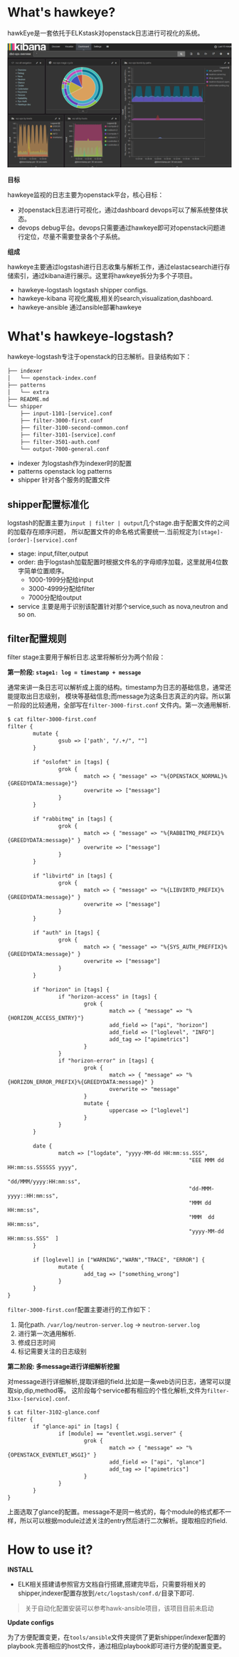 # What's hawkeye?

hawkEye是一套依托于ELKstask对openstack日志进行可视化的系统。

![screenshort](screenshort.png)

**目标**

hawkeye监视的日志主要为openstack平台，核心目标：
- 对openstack日志进行可视化，通过dashboard devops可以了解系统整体状态。
- devops debug平台。devops只需要通过hawkeye即可对openstack问题进行定位，尽量不需要登录各个子系统。

**组成**

hawkeye主要通过logstash进行日志收集与解析工作，通过elastacsearch进行存储索引，通过kibana进行展示。这里将hawkeye拆分为多个子项目。

- hawkeye-logstash
   logstash shipper configs.
- hawkeye-kibana
   可视化魔板,相关的search,visualization,dashboard.
- hawkeye-ansible
   通过ansible部署hawkeye

# What's hawkeye-logstash?

hawkeye-logstash专注于openstack的日志解析。目录结构如下：

    ├── indexer
    │   └── openstack-index.conf
    ├── patterns
    │   └── extra
    ├── README.md
    └── shipper
        ├── input-1101-[service].conf
        ├── filter-3000-first.conf
        ├── filter-3100-second-common.conf
        ├── filter-3101-[service].conf
        ├── filter-3501-auth.conf
        └── output-7000-general.conf

- indexer 为logstash作为indexer时的配置
- patterns openstack log patterns
- shipper 针对各个服务的配置文件

## shipper配置标准化

logstash的配置主要为`input | filter | output`几个stage.由于配置文件的之间的加载存在顺序问题，
所以配置文件的命名格式需要统一.当前规定为`[stage]-[order]-[service].conf`

- stage: input,filter,output
- order: 由于logstash加载配置时根据文件名的字母顺序加载，这里就用4位数字简单位置顺序。
  - 1000-1999分配给input
  - 3000-4999分配给filter
  - 7000分配给output
- service 主要是用于识别该配置针对那个service,such as nova,neutron and so on.

## filter配置规则

filter stage主要用于解析日志.这里将解析分为两个阶段：

**第一阶段: `stage1: log = timestamp + message`**

通常来讲一条日志可以解析成上面的结构。timestamp为日志的基础信息，通常还能提取出日志级别，
模块等基础信息;而message为这条日志真正的内容。所以第一阶段的比较通用，全部写在`filter-3000-first.conf`
文件内。第一次通用解析.


    $ cat filter-3000-first.conf
    filter {
            mutate {
                    gsub => ['path', "/.+/", ""]
            }

            if "oslofmt" in [tags] {
                    grok {
                            match => { "message" => "%{OPENSTACK_NORMAL}%{GREEDYDATA:message}"}
                            overwrite => ["message"]
                    }
            }

            if "rabbitmq" in [tags] {
                    grok {
                            match => { "message" => "%{RABBITMQ_PREFIX}%{GREEDYDATA:message}" }
                            overwrite => ["message"]
                    }
            }

            if "libvirtd" in [tags] {
                    grok {
                            match => { "message" => "%{LIBVIRTD_PREFIX}%{GREEDYDATA:message}" }
                            overwrite => ["message"]
                    }
            }

            if "auth" in [tags] {
                    grok {
                            match => { "message" => "%{SYS_AUTH_PREFFIX}%{GREEDYDATA:message}" }
                            overwrite => ["message"]
                    }
            }

            if "horizon" in [tags] {
                    if "horizon-access" in [tags] {
                            grok {
                                    match => { "message" => "%{HORIZON_ACCESS_ENTRY}"}
                                    add_field => ["api", "horizon"]
                                    add_field => ["loglevel", "INFO"]
                                    add_tag => ["apimetrics"]
                            }
                    }
                    if "horizon-error" in [tags] {
                            grok {
                                    match => { "message" => "%{HORIZON_ERROR_PREFIX}%{GREEDYDATA:message}" }
                                    overwrite => "message"
                            }
                            mutate {
                                    uppercase => ["loglevel"]
                            }
                    }
            }

            date {
                    match => ["logdate", "yyyy-MM-dd HH:mm:ss.SSS",
                                                             "EEE MMM dd HH:mm:ss.SSSSSS yyyy",
                                                             "dd/MMM/yyyy:HH:mm:ss",
                                                             "dd-MMM-yyyy::HH:mm:ss",
                                                             "MMM dd HH:mm:ss",
                                                             "MMM  dd HH:mm:ss",
                                                             "yyyy-MM-dd HH:mm:ss.SSS"  ]
            }

            if [loglevel] in ["WARNING","WARN","TRACE", "ERROR"] {
                    mutate {
                            add_tag => ["something_wrong"]
                    }
            }
    }

`filter-3000-first.conf`配置主要进行的工作如下：

1. 简化path.  `/var/log/neutron-server.log` -> `neutron-server.log`
2. 进行第一次通用解析.
3. 修成日志时间
4. 标记需要关注的日志级别

**第二阶段: 多message进行详细解析挖掘**

对message进行详细解析,提取详细的field.比如是一条web访问日志，通常可以提取sip,dip,method等。
这阶段每个service都有相应的个性化解析,文件为`filter-31xx-[service].conf`.

    $ cat filter-3102-glance.conf
    filter {
            if "glance-api" in [tags] {
                    if [module] == "eventlet.wsgi.server" {
                            grok {
                                    match => { "message" => "%{OPENSTACK_EVENTLET_WSGI}" }
                                    add_field => ["api", "glance"]
                                    add_tag => ["apimetrics"]
                            }
                    }
            }
    }

上面选取了glance的配置。message不是同一格式的，每个module的格式都不一样，所以可以根据module过滤关注的entry然后进行二次解析。提取相应的field.

# How to use it?

**INSTALL**

- ELK相关搭建请参照官方文档自行搭建,搭建完毕后，只需要将相关的shipper,indexer配置存放到`/etc/logstash/conf.d/`目录下即可.

> 关于自动化配置安装可以参考hawk-ansible项目，该项目目前未启动

**Update configs**

为了方便配置变更，在`tools/ansible`文件夹提供了更新shipper/indexer配置的playbook.完善相应的host文件，通过相应playbook即可进行方便的配置变更。

